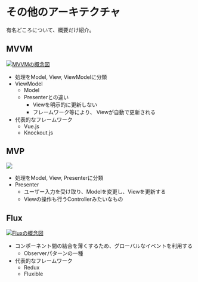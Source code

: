 その他のアーキテクチャ
================================================================

有名どころについて、概要だけ紹介。


## MVVM

[![MVVMの概念図](https://upload.wikimedia.org/wikipedia/commons/8/87/MVVMPattern.png)](https://ja.wikipedia.org/wiki/Model_View_ViewModel)

* 処理をModel, View, ViewModelに分類
* ViewModel
  * Model
  * Presenterとの違い
    * Viewを明示的に更新しない
    * フレームワーク等により、 Viewが自動で更新される  
* 代表的なフレームワーク
  * Vue.js
  * Knockout.js


## MVP

[![](http://cdn-ak.f.st-hatena.com/images/fotolife/n/nanto_vi/20150207/20150207142855.png)](http://developer.hatenastaff.com/entry/2015/02/13/121217)

* 処理をModel, View, Presenterに分類
* Presenter
  * ユーザー入力を受け取り、Modelを変更し、Viewを更新する
  * Viewの操作も行うControllerみたいなもの


## Flux

[![Fluxの概念図](https://facebook.github.io/flux/img/overview/flux-simple-f8-diagram-with-client-action-1300w.png)](https://facebook.github.io/flux/docs/overview)

* コンポーネント間の結合を薄くするため、グローバルなイベントを利用する
  * Observerパターンの一種
* 代表的なフレームワーク
  * Redux
  * Fluxible
